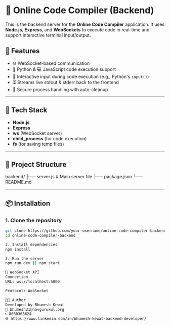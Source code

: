 # 🧠 Online Code Compiler (Backend)

This is the backend server for the **Online Code Compiler** application. It uses **Node.js**, **Express**, and **WebSockets** to execute code in real-time and support interactive terminal input/output.

## 🔧 Features

- 🌐 WebSocket-based communication
- 🐍 Python & 💻 JavaScript code execution support
- 💬 Interactive input during code execution (e.g., Python's `input()`)
- ⏳ Streams live stdout & stderr back to the frontend
- 🧼 Secure process handling with auto-cleanup

---

## 🚀 Tech Stack

- **Node.js**
- **Express**
- **ws** (WebSocket server)
- **child_process** (for code execution)
- **fs** (for saving temp files)

---

## 📁 Project Structure

backend/
├── server.js # Main server file
├── package.json
└── README.md

---

## 📦 Installation

### 1. Clone the repository

```bash
git clone https://github.com/your-username/online-code-compiler-backend.git
cd online-code-compiler-backend

2. Install dependencies
npm install

3. Run the server
npm run dev || npm start

🔄 WebSocket API
Connection
URL: ws://localhost:5000

Protocol: WebSocket

👨‍💻 Author
Developed by Bhumesh Kewat
📧 bhumesh21@navgurukul.org
📞 8080368624
🌐 https://www.linkedin.com/in/bhumesh-kewat-backend-developer/